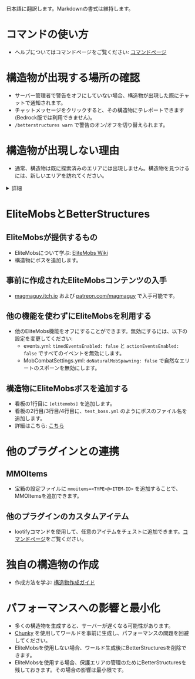 日本語に翻訳します。Markdownの書式は維持します。

# コマンドの使い方
- ヘルプについてはコマンドページをご覧ください: [コマンドページ]($language$/betterstructures/commands.md)

# 構造物が出現する場所の確認
- サーバー管理者で警告をオフにしていない場合、構造物が出現した際にチャットで通知されます。
- チャットメッセージをクリックすると、その構造物にテレポートできます (Bedrock版では利用できません)。
- `/betterstructures warn` で警告のオン/オフを切り替えられます。

# 構造物が出現しない理由
- 通常、構造物は既に探索済みのエリアには出現しません。構造物を見つけるには、新しいエリアを訪れてください。

<details>
<summary>詳細</summary>

構造物が既に探索済みのエリアに出現しないのは、そのエリアが構造物で埋め尽くされたり、プレイヤーの建築物を損傷したりするのを避けるためです。BetterStructuresは、インストール前にそのエリアが探索済みであったかを知っており、そこに構造物を配置しません。BetterStructuresをインストールする前にワールド全体が探索済みだった場合、ワールドを再生成するか、新しいワールドを作成する必要があります。

</details>

# EliteMobsとBetterStructures

## EliteMobsが提供するもの
- EliteMobsについて学ぶ: [EliteMobs Wiki](#)
- 構造物にボスを追加します。

## 事前に作成されたEliteMobsコンテンツの入手
- [magmaguy.itch.io](https://magmaguy.itch.io/) および [patreon.com/magmaguy](https://www.patreon.com/magmaguy) で入手可能です。

## 他の機能を使わずにEliteMobsを利用する
- 他のEliteMobs機能をオフにすることができます。無効にするには、以下の設定を変更してください:
    - events.yml: `timedEventsEnabled: false` と `actionEventsEnabled: false` ですべてのイベントを無効にします。
    - MobCombatSettings.yml: `doNaturalMobSpawning: false` で自然なエリートのスポーンを無効にします。

## 構造物にEliteMobsボスを追加する

- 看板の1行目に `[elitemobs]` を追加します。
- 看板の2行目/3行目/4行目に、`test_boss.yml` のようにボスのファイル名を追加します。
- 詳細はこちら: [こちら]($language$/betterstructures/creating_structures.md)

# 他のプラグインとの連携

## MMOItems
- 宝箱の設定ファイルに `mmoitems=<TYPE>@<ITEM-ID>` を追加することで、MMOItemsを追加できます。

## 他のプラグインのカスタムアイテム
- lootifyコマンドを使用して、任意のアイテムをチェストに追加できます。[コマンドページ]($language$/betterstructures/commands.md)をご覧ください。

# 独自の構造物の作成
- 作成方法を学ぶ: [構造物作成ガイド]($language$/betterstructures/creating_structures.md)

# パフォーマンスへの影響と最小化
- 多くの構造物を生成すると、サーバーが遅くなる可能性があります。
- [Chunky](https://www.spigotmc.org/resources/chunky.81534/) を使用してワールドを事前に生成し、パフォーマンスの問題を回避してください。
- EliteMobsを使用しない場合、ワールド生成後にBetterStructuresを削除できます。
- EliteMobsを使用する場合、保護エリアの管理のためにBetterStructuresを残しておきます。その場合の影響は最小限です。